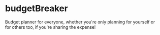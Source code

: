 # budgetBreaker
Budget planner for everyone, whether you're only planning for yourself or for others too, if you're sharing the expense!
